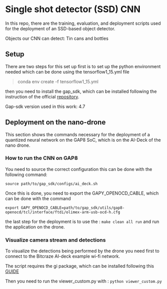 # Single shot detector (SSD) CNN

In this repo, there are the training, evaluation, and deployment scripts used for the deployment of an SSD-based object detector.

Objects our CNN can detect: Tin cans and bottles

## Setup

There are two steps for this set up first is to set up the python environment needed which can be done using the tensorflow1_15.yml file 
> conda env create -f tensorflow1_15.yml

then you need to install the gap_sdk, which can be installed following the instruction of the official [repository](https://github.com/GreenWaves-Technologies/gap_sdk/tree/release-v4.7.0). 

Gap-sdk version used in this work: 4.7

 

## Deployment on the nano-drone

This section shows the commands necessary for the deployment of a quantized neural network on the GAP8 SoC, which is on the AI-Deck of the nano drone.

### How to run the CNN on GAP8
 
You need to source the correct configuration this can be done with the following command: 

`source path/to/gap_sdk/configs/ai_deck.sh`

Once this is done, you need to export the GAPY_OPENOCD_CABLE, which can be done with the command

`export GAPY_OPENOCD_CABLE=path/to/gap_sdk/utils/gap8-openocd/tcl/interface/ftdi/olimex-arm-usb-ocd-h.cfg`

the last step for the deployment is to use the :
`make clean all run`
and run the application on the drone.

### Visualize camera stream and detections

To  visualize the detections being performed by the drone you need first to connect to the Bitcraze AI-deck example wi-fi network.

The script requires the gi package, which can be installed following this [GUIDE](https://pygobject.readthedocs.io/en/latest/getting_started.html#ubuntu-getting-started)

 Then you need to run the viewer_custom.py with :
```python viewer_custom.py ```





 
